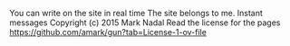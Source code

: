 You can write on the site in real time
The site belongs to me. Instant messages Copyright (c) 2015 Mark Nadal
Read the license for the pages https://github.com/amark/gun?tab=License-1-ov-file

